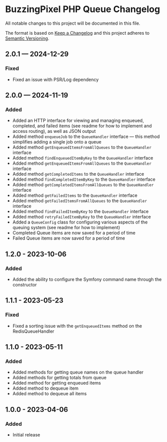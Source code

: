 # BuzzingPixel PHP Queue Changelog

All notable changes to this project will be documented in this file.

The format is based on [Keep a Changelog](http://keepachangelog.com/en/1.0.0/)
and this project adheres to [Semantic Versioning](http://semver.org/spec/v2.0.0.html).

## 2.0.1 — 2024-12-29
### Fixed
- Fixed an issue with PSR/Log dependency

## 2.0.0 — 2024-11-19
### Added
- Added an HTTP interface for viewing and managing enqueued, completed, and failed items (see readme for how to implement and access routing), as well as JSON output
- Added method `enqueueJob` to the `QueueHandler` interface — this method simplifies adding a single job onto a queue
- Added method `getEnqueuedItemsFromAllQueues` to the `QueueHandler` interface
- Added method `findEnqueuedItemByKey` to the `QueueHandler` interface
- Added method `getEnqueuedItemsFromAllQueues` to the `QueueHandler` interface
- Added method `getCompletedItems` to the `QueueHandler` interface
- Added method `findCompletedItemByKey` to the `QueueHandler` interface
- Added method `getCompletedItemsFromAllQueues` to the `QueueHandler` interface
- Added method `getFailedItems` to the `QueueHandler` interface
- Added method `getFailedItemsFromAllQueues` to the `QueueHandler` interface
- Added method `findFailedItemByKey` to the `QueueHandler` interface
- Added method `retryFailedItemByKey` to the `QueueHandler` interface
- Added a `QueueConfig` class for configuring various aspects of the queuing system (see readme for how to implement)
- Completed Queue items are now saved for a period of time
- Failed Queue items are now saved for a period of time

## 1.2.0 - 2023-10-06
### Added
- Added the ability to configure the Symfony command name through the constructor

## 1.1.1 - 2023-05-23
### Fixed
- Fixed a sorting issue with the `getEnqueuedItems` method on the RedisQueueHandler

## 1.1.0 - 2023-05-11
### Added
- Added methods for getting queue names on the queue handler
- Added methods for getting totals from queue
- Added method for getting enqueued items
- Added method to dequeue item
- Added method to dequeue all items

## 1.0.0 - 2023-04-06
### Added
- Initial release
